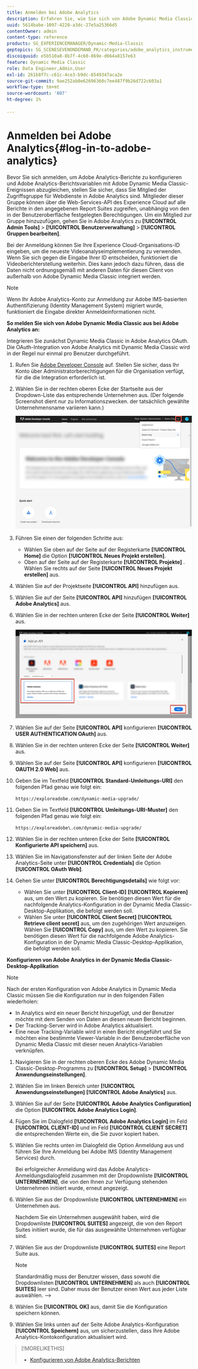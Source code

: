 ```yaml
---
title: Anmelden bei Adobe Analytics
description: Erfahren Sie, wie Sie sich von Adobe Dynamic Media Classic aus bei Adobe Analytics anmelden.
uuid: 5614babe-1097-4228-a3dc-27e5a25366d5
contentOwner: admin
content-type: reference
products: SG_EXPERIENCEMANAGER/Dynamic-Media-Classic
geptopics: SG_SCENESEVENONDEMAND_PK/categories/adobe_analytics_instrumentation_kit
discoiquuid: e5b510a8-8b7f-4c60-869e-d664a8157e63
feature: Dynamic Media Classic
role: Data Engineer,Admin,User
exl-id: 261b8f7c-c61c-4ce3-b9dc-8549347aca2e
source-git-commit: 9ae252ab0e62696360c7ee487f9b26d722c603a1
workflow-type: tm+mt
source-wordcount: '807'
ht-degree: 1%

---
```


# Anmelden bei Adobe Analytics{#log-in-to-adobe-analytics}

Bevor Sie sich anmelden, um Adobe Analytics-Berichte zu konfigurieren und Adobe Analytics-Berichtsvariablen mit Adobe Dynamic Media Classic-Ereignissen abzugleichen, stellen Sie sicher, dass Sie Mitglied der Zugriffsgruppe für Webdienste in Adobe Analytics sind. Mitglieder dieser Gruppe können über die Web-Services-API des Experience Cloud auf alle Berichte in den angegebenen Report Suites zugreifen, unabhängig von den in der Benutzeroberfläche festgelegten Berechtigungen. Um ein Mitglied zur Gruppe hinzuzufügen, gehen Sie in Adobe Analytics zu **[!UICONTROL Admin Tools]** > **[!UICONTROL Benutzerverwaltung]** > **[!UICONTROL Gruppen bearbeiten]**.

Bei der Anmeldung können Sie Ihre Experience Cloud-Organisations-ID eingeben, um die neueste Videoanalyseimplementierung zu verwenden. Wenn Sie sich gegen die Eingabe Ihrer ID entscheiden, funktioniert die Videoberichterstellung weiterhin. Dies kann jedoch dazu führen, dass die Daten nicht ordnungsgemäß mit anderen Daten für diesen Client von außerhalb von Adobe Dynamic Media Classic integriert werden.

>[!NOTE]
>
>Wenn Ihr Adobe Analytics-Konto zur Anmeldung zur Adobe IMS-basierten Authentifizierung (Identity Management System) migriert wurde, funktioniert die Eingabe direkter Anmeldeinformationen nicht.

**So melden Sie sich von Adobe Dynamic Media Classic aus bei Adobe Analytics an:**

Integrieren Sie zunächst Dynamic Media Classic in Adobe Analytics OAuth. Die OAuth-Integration von Adobe Analytics mit Dynamic Media Classic wird in der Regel nur einmal pro Benutzer durchgeführt.

1. Rufen Sie [Adobe Developer Console](https://developer.adobe.com/console) auf. Stellen Sie sicher, dass Ihr Konto über Administratorberechtigungen für die Organisation verfügt, für die die Integration erforderlich ist.
1. Wählen Sie in der rechten oberen Ecke der Startseite aus der Dropdown-Liste das entsprechende Unternehmen aus. (Der folgende Screenshot dient nur zu Informationszwecken. der tatsächlich gewählte Unternehmensname variieren kann.)

   ![Erstellen Sie ein neues Projekt](assets/analytics-oauth1.png)

1. Führen Sie einen der folgenden Schritte aus:

   * Wählen Sie oben auf der Seite auf der Registerkarte **[!UICONTROL Home]** die Option **[!UICONTROL Neues Projekt erstellen]**.
   * Oben auf der Seite auf der Registerkarte **[!UICONTROL Projekte]** . Wählen Sie rechts auf der Seite **[!UICONTROL Neues Projekt erstellen]** aus.

1. Wählen Sie auf der Projektseite **[!UICONTROL API]** hinzufügen aus.
1. Wählen Sie auf der Seite **[!UICONTROL API]** hinzufügen **[!UICONTROL Adobe Analytics]** aus.
1. Wählen Sie in der rechten unteren Ecke der Seite **[!UICONTROL Weiter]** aus.

   ![API hinzufügen](assets/analytics-oauth2.png)

1. Wählen Sie auf der Seite **[!UICONTROL API]** konfigurieren **[!UICONTROL USER AUTHENTICATION OAuth]** aus.
1. Wählen Sie in der rechten unteren Ecke der Seite **[!UICONTROL Weiter]** aus.
1. Wählen Sie auf der Seite **[!UICONTROL API]** konfigurieren **[!UICONTROL OAUTH 2.0 Web]** aus.
1. Geben Sie im Textfeld **[!UICONTROL Standard-Umleitungs-URI]** den folgenden Pfad genau wie folgt ein:

   `https://exploreadobe.com/dynamic-media-upgrade/`

1. Geben Sie im Textfeld **[!UICONTROL Umleitungs-URI-Muster]** den folgenden Pfad genau wie folgt ein:

   `https://exploreadobe\.com/dynamic-media-upgrade/`

1. Wählen Sie in der rechten unteren Ecke der Seite **[!UICONTROL Konfigurierte API speichern]** aus.
1. Wählen Sie im Navigationsfenster auf der linken Seite der Adobe Analytics-Seite unter **[!UICONTROL Credentials]** die Option **[!UICONTROL OAuth Web]**.
1. Gehen Sie unter **[!UICONTROL Berechtigungsdetails]** wie folgt vor:
   * Wählen Sie unter **[!UICONTROL Client-ID]** **[!UICONTROL Kopieren]** aus, um den Wert zu kopieren. Sie benötigen diesen Wert für die nachfolgende Analytics-Konfiguration in der Dynamic Media Classic-Desktop-Applikation, die befolgt werden soll.
   * Wählen Sie unter **[!UICONTROL Client Secret]** **[!UICONTROL Retrieve client secret]** aus, um den zugehörigen Wert anzuzeigen. Wählen Sie **[!UICONTROL Copy]** aus, um den Wert zu kopieren. Sie benötigen diesen Wert für die nachfolgende Adobe Analytics-Konfiguration in der Dynamic Media Classic-Desktop-Applikation, die befolgt werden soll.

**Konfigurieren von Adobe Analytics in der Dynamic Media Classic-Desktop-Applikation**

>[!NOTE]
>
>Nach der ersten Konfiguration von Adobe Analytics in Dynamic Media Classic müssen Sie die Konfiguration nur in den folgenden Fällen wiederholen:
>
>* In Analytics wird ein neuer Bericht hinzugefügt, und der Benutzer möchte mit dem Senden von Daten an diesen neuen Bericht beginnen.
>* Der Tracking-Server wird in Adobe Analytics aktualisiert.
>* Eine neue Tracking-Variable wird in einen Bericht eingeführt und Sie möchten eine bestimmte Viewer-Variable in der Benutzeroberfläche von Dynamic Media Classic mit dieser neuen Analytics-Variablen verknüpfen.

>


1. Navigieren Sie in der rechten oberen Ecke des Adobe Dynamic Media Classic-Desktop-Programms zu **[!UICONTROL Setup]** > **[!UICONTROL Anwendungseinstellungen]**.
1. Wählen Sie im linken Bereich unter **[!UICONTROL Anwendungseinstellungen]** **[!UICONTROL Adobe Analytics]** aus.
1. Wählen Sie auf der Seite **[!UICONTROL Adobe Analytics Configuration]** die Option **[!UICONTROL Adobe Analytics Login]**.
1. Fügen Sie im Dialogfeld **[!UICONTROL Adobe Analytics Login]** im Feld **[!UICONTROL CLIENT-ID]** und im Feld **[!UICONTROL CLIENT SECRET]** die entsprechenden Werte ein, die Sie zuvor kopiert haben.
1. Wählen Sie rechts unten im Dialogfeld die Option Anmeldung aus und führen Sie Ihre Anmeldung bei Adobe IMS (Identity Management Services) durch.

   Bei erfolgreicher Anmeldung wird das Adobe Analytics-Anmeldungsdialogfeld zusammen mit der Dropdownliste **[!UICONTROL UNTERNEHMEN]**, die von den Ihnen zur Verfügung stehenden Unternehmen initiiert wurde, erneut angezeigt.

1. Wählen Sie aus der Dropdownliste **[!UICONTROL UNTERNEHMEN]** ein Unternehmen aus.

   Nachdem Sie ein Unternehmen ausgewählt haben, wird die Dropdownliste **[!UICONTROL SUITES]** angezeigt, die von den Report Suites initiiert wurde, die für das ausgewählte Unternehmen verfügbar sind.

1. Wählen Sie aus der Dropdownliste **[!UICONTROL SUITES]** eine Report Suite aus.

   >[!NOTE]
   >
   >Standardmäßig muss der Benutzer wissen, dass sowohl die Dropdownlisten **[!UICONTROL UNTERNEHMEN]** als auch **[!UICONTROL SUITES]** leer sind. Daher muss der Benutzer einen Wert aus jeder Liste auswählen. —>

1. Wählen Sie **[!UICONTROL OK]** aus, damit Sie die Konfiguration speichern können.
1. Wählen Sie links unten auf der Seite Adobe Analytics-Konfiguration **[!UICONTROL Speichern]** aus, um sicherzustellen, dass Ihre Adobe Analytics-Kontokonfiguration aktualisiert wird.

>[!MORELIKETHIS]
>
>* [Konfigurieren von Adobe Analytics-Berichten](configuring-analytics-reports.md#configuring_adobe_analytics_reports)

